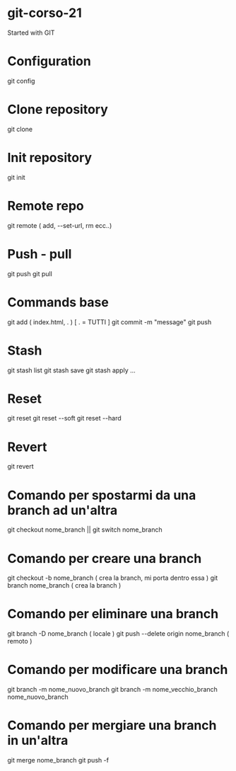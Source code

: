 # git-corso-21
Started with GIT

# Configuration 
git config

# Clone repository
git clone

# Init repository
git init

# Remote repo
git remote ( add, --set-url, rm ecc..)

# Push - pull
git push
git pull

# Commands base
git add ( index.html, . )  [ . = TUTTI ]
git commit -m "message"
git push

# Stash
git stash list
git stash save
git stash apply 
...

# Reset
git reset
git reset --soft
git reset --hard

# Revert
git revert

# Comando per spostarmi da una branch ad un'altra
git checkout nome_branch || git switch nome_branch

# Comando per creare una branch
git checkout -b nome_branch ( crea la branch, mi porta dentro essa )
git branch nome_branch ( crea la branch )

# Comando per eliminare una branch
git branch -D nome_branch ( locale )
git push --delete origin nome_branch ( remoto )

# Comando per modificare una branch
git branch -m nome_nuovo_branch
git branch -m nome_vecchio_branch nome_nuovo_branch

# Comando per mergiare una branch in un'altra
git merge nome_branch
git push -f




